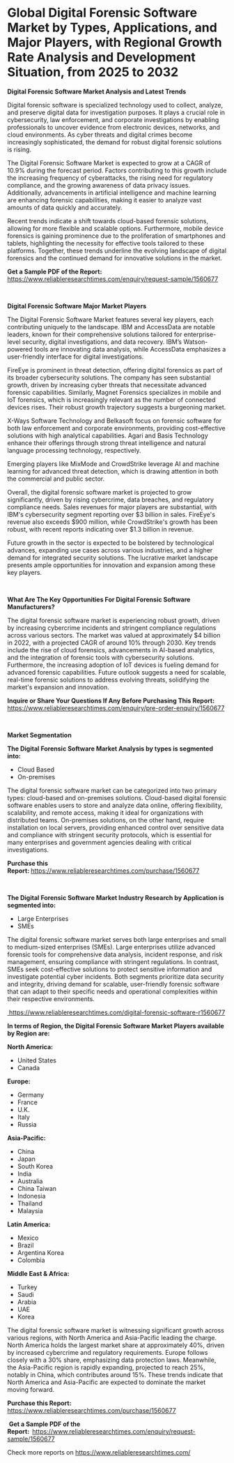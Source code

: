 <p><h1>Global Digital Forensic Software Market by Types, Applications, and Major Players, with Regional Growth Rate Analysis and Development Situation, from 2025 to 2032</h1></p><p><strong>Digital Forensic Software Market Analysis and Latest Trends</strong></p>
<p><p>Digital forensic software is specialized technology used to collect, analyze, and preserve digital data for investigation purposes. It plays a crucial role in cybersecurity, law enforcement, and corporate investigations by enabling professionals to uncover evidence from electronic devices, networks, and cloud environments. As cyber threats and digital crimes become increasingly sophisticated, the demand for robust digital forensic solutions is rising.</p><p>The Digital Forensic Software Market is expected to grow at a CAGR of 10.9% during the forecast period. Factors contributing to this growth include the increasing frequency of cyberattacks, the rising need for regulatory compliance, and the growing awareness of data privacy issues. Additionally, advancements in artificial intelligence and machine learning are enhancing forensic capabilities, making it easier to analyze vast amounts of data quickly and accurately.</p><p>Recent trends indicate a shift towards cloud-based forensic solutions, allowing for more flexible and scalable options. Furthermore, mobile device forensics is gaining prominence due to the proliferation of smartphones and tablets, highlighting the necessity for effective tools tailored to these platforms. Together, these trends underline the evolving landscape of digital forensics and the continued demand for innovative solutions in the market.</p></p>
<p><strong>Get a Sample PDF of the Report:&nbsp;</strong> <a href="https://www.reliableresearchtimes.com/enquiry/request-sample/1560677?utm_campaign=3190&utm_medium=2&utm_source=Github&utm_content=ia&utm_term=09032025&utm_id=digital-forensic-software">https://www.reliableresearchtimes.com/enquiry/request-sample/1560677</a></p>
<p>&nbsp;</p>
<p><strong>Digital Forensic Software Major Market Players</strong></p>
<p><p>The Digital Forensic Software Market features several key players, each contributing uniquely to the landscape. IBM and AccessData are notable leaders, known for their comprehensive solutions tailored for enterprise-level security, digital investigations, and data recovery. IBM’s Watson-powered tools are innovating data analysis, while AccessData emphasizes a user-friendly interface for digital investigations.</p><p>FireEye is prominent in threat detection, offering digital forensics as part of its broader cybersecurity solutions. The company has seen substantial growth, driven by increasing cyber threats that necessitate advanced forensic capabilities. Similarly, Magnet Forensics specializes in mobile and IoT forensics, which is increasingly relevant as the number of connected devices rises. Their robust growth trajectory suggests a burgeoning market.</p><p>X-Ways Software Technology and Belkasoft focus on forensic software for both law enforcement and corporate environments, providing cost-effective solutions with high analytical capabilities. Agari and Basis Technology enhance their offerings through strong threat intelligence and natural language processing technology, respectively.</p><p>Emerging players like MixMode and CrowdStrike leverage AI and machine learning for advanced threat detection, which is drawing attention in both the commercial and public sector.</p><p>Overall, the digital forensic software market is projected to grow significantly, driven by rising cybercrime, data breaches, and regulatory compliance needs. Sales revenues for major players are substantial, with IBM's cybersecurity segment reporting over $3 billion in sales. FireEye's revenue also exceeds $900 million, while CrowdStrike's growth has been robust, with recent reports indicating over $1.3 billion in revenue.</p><p>Future growth in the sector is expected to be bolstered by technological advances, expanding use cases across various industries, and a higher demand for integrated security solutions. The lucrative market landscape presents ample opportunities for innovation and expansion among these key players.</p></p>
<p>&nbsp;</p>
<p><strong>What Are The Key Opportunities For Digital Forensic Software Manufacturers?</strong></p>
<p><p>The digital forensic software market is experiencing robust growth, driven by increasing cybercrime incidents and stringent compliance regulations across various sectors. The market was valued at approximately $4 billion in 2022, with a projected CAGR of around 10% through 2030. Key trends include the rise of cloud forensics, advancements in AI-based analytics, and the integration of forensic tools with cybersecurity solutions. Furthermore, the increasing adoption of IoT devices is fueling demand for advanced forensic capabilities. Future outlook suggests a need for scalable, real-time forensic solutions to address evolving threats, solidifying the market's expansion and innovation.</p></p>
<p><strong>Inquire or Share Your Questions If Any Before Purchasing This Report:</strong> <a href="https://www.reliableresearchtimes.com/enquiry/pre-order-enquiry/1560677?utm_campaign=3190&utm_medium=2&utm_source=Github&utm_content=ia&utm_term=09032025&utm_id=digital-forensic-software">https://www.reliableresearchtimes.com/enquiry/pre-order-enquiry/1560677</a></p>
<p>&nbsp;</p>
<p><strong>Market Segmentation</strong></p>
<p><strong>The Digital Forensic Software Market Analysis by types is segmented into:</strong></p>
<p><ul><li>Cloud Based</li><li>On-premises</li></ul></p>
<p><p>The digital forensic software market can be categorized into two primary types: cloud-based and on-premises solutions. Cloud-based digital forensic software enables users to store and analyze data online, offering flexibility, scalability, and remote access, making it ideal for organizations with distributed teams. On-premises solutions, on the other hand, require installation on local servers, providing enhanced control over sensitive data and compliance with stringent security protocols, which is essential for many enterprises and government agencies dealing with critical investigations.</p></p>
<p><strong>Purchase this Report:&nbsp;</strong><a href="https://www.reliableresearchtimes.com/purchase/1560677?utm_campaign=3190&utm_medium=2&utm_source=Github&utm_content=ia&utm_term=09032025&utm_id=digital-forensic-software">https://www.reliableresearchtimes.com/purchase/1560677</a></p>
<p>&nbsp;</p>
<p><strong>The Digital Forensic Software Market Industry Research by Application is segmented into:</strong></p>
<p><ul><li>Large Enterprises</li><li>SMEs</li></ul></p>
<p><p>The digital forensic software market serves both large enterprises and small to medium-sized enterprises (SMEs). Large enterprises utilize advanced forensic tools for comprehensive data analysis, incident response, and risk management, ensuring compliance with stringent regulations. In contrast, SMEs seek cost-effective solutions to protect sensitive information and investigate potential cyber incidents. Both segments prioritize data security and integrity, driving demand for scalable, user-friendly forensic software that can adapt to their specific needs and operational complexities within their respective environments.</p></p>
<p><a href="https://www.reliableresearchtimes.com/digital-forensic-software-r1560677?utm_campaign=3190&utm_medium=2&utm_source=Github&utm_content=ia&utm_term=09032025&utm_id=digital-forensic-software">&nbsp;https://www.reliableresearchtimes.com/digital-forensic-software-r1560677</a></p>
<p><strong>In terms of Region, the Digital Forensic Software Market Players available by Region are:</strong></p>
<p>
    <p> <strong> North America: </strong>
        <ul>
            <li>United States</li>
            <li>Canada</li>
        </ul>
        </p> 
    <p> <strong> Europe: </strong>
        <ul>
            <li>Germany</li>
            <li>France</li>
            <li>U.K.</li>
            <li>Italy</li>
            <li>Russia</li>
        </ul>
        </p> 
    <p> <strong> Asia-Pacific: </strong>
        <ul>
            <li>China</li>
            <li>Japan</li>
            <li>South Korea</li>
            <li>India</li>
            <li>Australia</li>
            <li>China Taiwan</li>
            <li>Indonesia</li>
            <li>Thailand</li>
            <li>Malaysia</li>
        </ul>
        </p> 
    <p> <strong> Latin America: </strong>
        <ul>
            <li>Mexico</li>
            <li>Brazil</li>
            <li>Argentina Korea</li>
            <li>Colombia</li>
        </ul>
        </p> 
    <p> <strong> Middle East & Africa: </strong>
        <ul>
            <li>Turkey</li>
            <li>Saudi</li>
            <li>Arabia</li>
            <li>UAE</li>
            <li>Korea</li>
        </ul>
    </p>
    </p>
<p><p>The digital forensic software market is witnessing significant growth across various regions, with North America and Asia-Pacific leading the charge. North America holds the largest market share at approximately 40%, driven by increased cybercrime and regulatory requirements. Europe follows closely with a 30% share, emphasizing data protection laws. Meanwhile, the Asia-Pacific region is rapidly expanding, projected to reach 25%, notably in China, which contributes around 15%. These trends indicate that North America and Asia-Pacific are expected to dominate the market moving forward.</p></p>
<p><strong>Purchase this Report: </strong><a href="https://www.reliableresearchtimes.com/purchase/1560677?utm_campaign=3190&utm_medium=2&utm_source=Github&utm_content=ia&utm_term=09032025&utm_id=digital-forensic-software">https://www.reliableresearchtimes.com/purchase/1560677</a></p>
<p>&nbsp;<strong>Get a Sample PDF of the Report:&nbsp;&nbsp;</strong><a href="https://www.reliableresearchtimes.com/enquiry/request-sample/1560677?utm_campaign=3190&utm_medium=2&utm_source=Github&utm_content=ia&utm_term=09032025&utm_id=digital-forensic-software">https://www.reliableresearchtimes.com/enquiry/request-sample/1560677</a></p>
<p><strong></strong></p>
<p>Check more reports on <a href="https://www.reliableresearchtimes.com/?utm_campaign=3190&utm_medium=2&utm_source=Github&utm_content=ia&utm_term=09032025&utm_id=digital-forensic-software">https://www.reliableresearchtimes.com/</a></p>